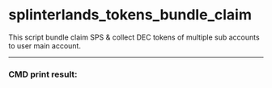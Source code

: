 # splinterlands_tokens_bundle_claim
This script bundle claim SPS &amp; collect DEC tokens of multiple sub accounts to user main account.

---

### CMD print result:

